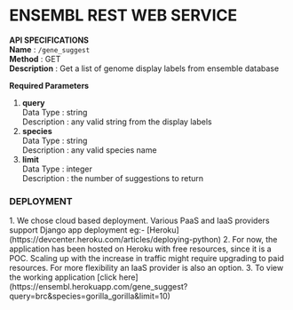 # ENSEMBL REST WEB SERVICE  

**API SPECIFICATIONS**  
**Name** : `/gene_suggest`  
**Method** : GET  
**Description** : Get a list of genome display labels from ensemble database  
  
**Required Parameters**  
1. **query**  
   Data Type : string  
   Description : any valid string from the display labels  
2. **species**  
   Data Type : string  
   Description : any valid species name  
3. **limit**  
   Data Type : integer  
   Description : the number of suggestions to return  
  
<h3>DEPLOYMENT</h3>
1. We chose cloud based deployment. Various PaaS and IaaS providers support Django app deployment eg:- [Heroku](https://devcenter.heroku.com/articles/deploying-python)
2. For now, the application has been hosted on Heroku with free resources, since it is a POC. Scaling up with the increase in traffic might require upgrading to paid resources.      For more flexibility an IaaS provider is also an option.    
3. To view the working application [click here](https://ensembl.herokuapp.com/gene_suggest?query=brc&species=gorilla_gorilla&limit=10)
